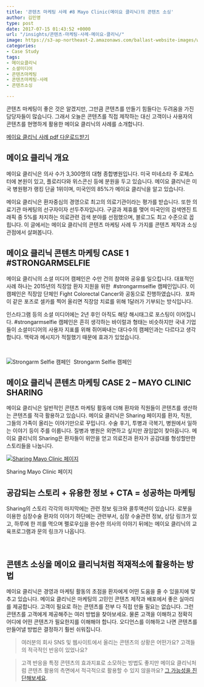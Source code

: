 ```yaml
---
title: '콘텐츠 마케팅 사례 #8 Mayo Clinic(메이요 클리닉)의 콘텐츠 소싱'
author: 김민영
type: post
date: 2017-07-15 01:43:52 +0000
url: "/insights/콘텐츠-마케팅-사례-메이요-클리닉/"
image: https://s3-ap-northeast-2.amazonaws.com/ballast-website-images/wp-content/uploads/2017/07/15110056/sharing_mayo.png
categories:
- Case Study
tags:
- 메이요클리닉
- 소셜미디어
- 콘텐츠마케팅
- 콘텐츠마케팅-사례
- 콘텐츠소싱

---
```

콘텐츠 마케팅이 좋은 것은 알겠지만, 그만큼 콘텐츠를 만들기 힘들다는 두려움을 가진 담당자들이 많습니다. 그래서 오늘은 콘텐츠를 직접 제작하는 대신 고객이나 사용자의 콘텐츠를 현명하게 활용한 메이요 클리닉의 사례를 소개합니다.

[메이요 클리닉 사례 pdf 다운로드받기](/files/case8-mayoclinic.pdf)

## 메이요 클리닉 개요

메이요 클리닉은 의사 수가 3,300명의 대형 종합병원입니다. 미국 미네소타 주 로체스터에 본원이 있고, 플로리다와 위스콘신 등에 분원을 두고 있습니다. 메이요 클리닉은 미국 병원평가 랭킹 단골 1위이며, 미국인의 85%가 메이요 클리닉을 알고 있습니다.

메이요 클리닉은 환자중심의 경영으로 최고의 의료기관이라는 평가를 받습니다. 또한 의료기관 마케팅의 선구자이자 선두주자입니다. 구글과 제휴를 맺어 미국인의 검색엔진 트래픽 중 5%를 차지하는 의료관련 검색 분야를 선점했으며, 블로그도 최고 수준으로 꼽힙니다. 이 글에서는 메이요 클리닉의 콘텐츠 마케팅 사례 두 가지를 콘텐츠 제작과 소싱 관점에서 살펴봅니다.

## 메이요 클리닉 콘텐츠 마케팅 CASE 1 #STRONGARMSELFIE

메이요 클리닉의 소셜 미디어 캠페인은 수만 건의 참여와 공유를 일으킵니다. 대표적인 사례 하나는 2015년의 직장암 환자 지원을 위한  #strongarmselfie 캠페인입니다. 이 캠페인은 직장암 단체인 Fight Colorectal Cancer와 공동으로 진행하였습니다.  포파이 같은 포즈로 셀카를 찍어 올리면 직장암 치료를 위해 1달러가 기부되는 방식입니다.

인스타그램 등의 소셜 미디어에는 2년 후인 아직도 해당 해시태그로 포스팅이 이어집니다. #strongarmselfie 캠페인은 흔히 생각하는 바이럴과 형태는 비슷하지만 국내 기업들이 소셜미디어의 사용자 지표를 위해 쥐어짜내는 대다수의 캠페인과는 다르다고 생각합니다. 맥락과 메시지가 적절했기 때문에 효과가 있었습니다.

 

![Strongarm Selfie 캠페인](https://s3-ap-northeast-2.amazonaws.com/ballast-website-images/wp-content/uploads/2017/07/strongarm-3-894x1024.png) 
Strongarm Selfie 캠페인

## 메이요 클리닉 콘텐츠 마케팅 CASE 2 – MAYO CLINIC SHARING

메이요 클리닉은 일반적인 콘텐츠 마케팅 활동에 더해 환자와 직원들이 콘텐츠를 생산하는 콘텐츠를 적극 활용하고 있습니다. 메이요 클리닉은 Sharing 페이지를 환자, 직원, 그들의 가족이 올리는 이야기만으로 꾸밉니다. 수술 후기, 투병과 극복기, 병원에서 일하는 이야기 등이 주를 이룹니다. 질병과 병원은 외면하고 싶지만 끊임없이 찾아옵니다. 메이요 클리닉의 Sharing은 환자들이 위안을 얻고 의료진과 환자가 공감대를 형성할만한 스토리들을 나눕니다.

[![Sharing Mayo Clinic 페이지](https://s3-ap-northeast-2.amazonaws.com/ballast-website-images/wp-content/uploads/2017/07/15110056/sharing_mayo-768x585.png)](https://sharing.mayoclinic.org)

Sharing Mayo Clinic 페이지

## 공감되는 스토리 + 유용한 정보 + CTA = 성공하는 마케팅

Sharing의 스토리 각각의 마지막에는 관련 정보 링크와 콜투액션이 있습니다. 로봇을 이용한 심장수술 환자의 이야기 하단에는 관련부서, 심장 수술관련 정보, 상담 링크가 있고, 하루에 한 끼를 먹으며 펠로우십을 완수한 의사의 이야기 뒤에는 메이요 클리닉의 교육프로그램과 문의 링크가 나옵니다.

 

## 콘텐츠 소싱을 메이요 클리닉처럼 적재적소에 활용하는 방법

메이요 클리닉은 경영과 마케팅 활동의 초점을 환자에게 어떤 도움을 줄 수 있을지에 맞추고 있습니다. 메이요 클리닉은 마케팅의 고민인 콘텐츠 제작과 배포에서 좋은 실마리를 제공합니다. 고객이 필요로 하는 콘텐츠를 전부 다 직접 만들 필요는 없습니다. 그런 콘텐츠를 고객에게 제공해주는 여러 방법을 찾아보세요. 물론 고객을 이해하고 정확히 어디에 어떤 콘텐츠가 필요한지를 이해해야 합니다. 오디언스를 이해하고 나면 콘텐츠를 만들어낼 방법은 결정하기 훨씬 쉬워집니다. 

> 여러분의 회사 SNS 및 웹사이트에서 올리는 콘텐츠의 상황은 어떤가요? 고객들의 적극적인 반응이 있었나요?

> 고객 반응을 특정 콘텐츠의 효과지표로 소모하는 방법도 좋지만 메이요 클리닉처럼 콘텐츠 활용의 측면에서 적극적으로 활용할 수 있지 않을까요? [그 가능성을 진단해보세요](/contact).